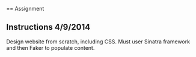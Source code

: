 == Assignment

Instructions 4/9/2014
---------------------
Design website from scratch, including CSS. Must user Sinatra framework and then Faker to populate content.